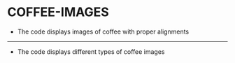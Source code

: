 # COFFEE-IMAGES
* The code displays images of coffee with proper alignments
-------------------------------------------------------
* The code displays different types of coffee images




